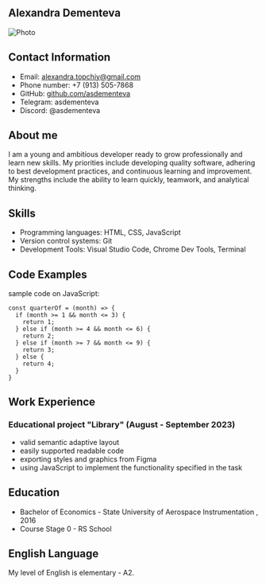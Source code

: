 
## Alexandra Dementeva
![Photo](https://avatars.githubusercontent.com/u/102434370?v=4)


## Contact Information
- Email: alexandra.topchiy@gmail.com
- Phone number: +7 (913) 505-7868
- GitHub: [github.com/asdementeva](https://github.com/asdementeva)
- Telegram: asdementeva
- Discord: @asdementeva

## About me
I am a young and ambitious developer ready to grow professionally and learn new skills. My priorities include developing quality software, adhering to best development practices, and continuous learning and improvement. My strengths include the ability to learn quickly, teamwork, and analytical thinking.

## Skills 
- Programming languages: HTML, CSS, JavaScript
- Version control systems: Git
- Development Tools: Visual Studio Code, Chrome Dev Tools, Terminal

## Code Examples
sample code on JavaScript:
```
const quarterOf = (month) => {
  if (month >= 1 && month <= 3) {
    return 1;
  } else if (month >= 4 && month <= 6) {
    return 2;
  } else if (month >= 7 && month <= 9) {
    return 3;
  } else {
    return 4;
  }
}
```


## Work Experience
### Educational project "Library" (August - September 2023)
- valid semantic adaptive layout
- easily supported readable code
- exporting styles and graphics from Figma
- using JavaScript to implement the functionality specified in the task

## Education 
- Bachelor of Economics - State University of Aerospace Instrumentation , 2016
- Course Stage 0 - RS School

## English Language 
My level of English is elementary - A2.